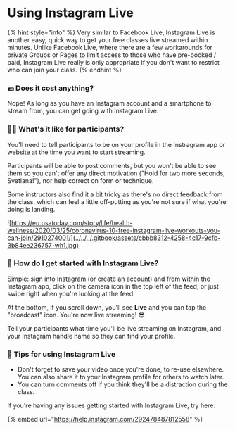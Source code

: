 # Using Instagram Live

{% hint style="info" %}
Very similar to Facebook Live, Instagram Live is another easy, quick way to get your free classes live streamed within minutes. Unlike Facebook Live, where there are a few workarounds for private Groups or Pages to limit access to those who have pre-booked / paid, Instagram Live really is only appropriate if you don't want to restrict who can join your class.
{% endhint %}

### 💷 Does it cost anything?

Nope! As long as you have an Instagram account and a smartphone to stream from, you can get going with Instagram Live.

### 🙆‍♂️ What's it like for participants?

You'll need to tell participants to be on your profile in the Instragram app or website at the time you want to start streaming. 

Participants will be able to post comments, but you won't be able to see them so you can't offer any direct motivation \("Hold for two more seconds, Svetlana!"\), nor help correct on form or technique.

Some instructors also find it a bit tricky as there's no direct feedback from the class, which can feel a little off-putting as you're not sure if what you're doing is landing.

![https://eu.usatoday.com/story/life/health-wellness/2020/03/25/coronavirus-10-free-instagram-live-workouts-you-can-join/2910274001/](../../../.gitbook/assets/cbbb8312-4258-4c17-9cfb-3b84ee236757-wh1.jpg)

### 🎲 How do I get started with Instagram Live?

Simple: sign into Instagram \(or create an account\) and from within the Instagram app, click on the camera icon in the top left of the feed, or just swipe right when you're looking at the feed.

At the bottom, if you scroll down, you'll see **Live** and you can tap the "broadcast" icon. You're now live streaming! 😎

Tell your participants what time you'll be live streaming on Instagram, and your Instagram handle name so they can find your profile.

### 🎯 **Tips for using Instagram Live**

* Don't forget to save your video once you're done, to re-use elsewhere. You can also share it to your Instagram profile for others to watch later. 
* You can turn comments off if you think they'll be a distraction during the class.

If you're having any issues getting started with Instagram Live, try here:

{% embed url="https://help.instagram.com/292478487812558" %}



